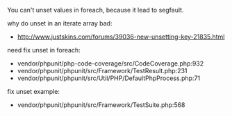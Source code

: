 You can't unset values in foreach, because it lead to segfault.

why do unset in an iterate array bad:
- http://www.justskins.com/forums/39036-new-unsetting-key-21835.html

need fix unset in foreach:
- vendor/phpunit/php-code-coverage/src/CodeCoverage.php:932
- vendor/phpunit/phpunit/src/Framework/TestResult.php:231
- vendor/phpunit/phpunit/src/Util/PHP/DefaultPhpProcess.php:71

fix unset example:
- vendor/phpunit/phpunit/src/Framework/TestSuite.php:568
